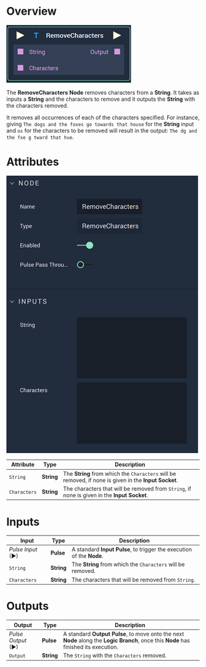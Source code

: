 # Overview

![The RemoveCharacters Node.](../../.gitbook/assets/removecharactersnode.png)

The **RemoveCharacters** **Node** removes characters from a **String**. It takes as inputs a **String** and the characters to remove and it outputs the **String** with the characters removed.

It removes all occurrences of each of the characters specified. For instance, giving `The dogs and the foxes go towards that house` for the **String** input and `os` for the characters to be removed will result in the output: `The dg and the fxe g tward that hue`.

# Attributes

![The RemoveCharactersNode Attributes.](../../.gitbook/assets/removecharactersattributes.png)

|Attribute|Type|Description|
|---|---|---|
| `String` | **String** | The **String** from which the `Characters` will be removed, if none is given in the **Input Socket**. |
| `Characters` | **String** | The characters that will be removed from `String`, if none is given in the **Input Socket**. |

# Inputs

|Input|Type|Description|
|---|---|---|
|*Pulse Input* (►)|**Pulse**|A standard **Input Pulse**, to trigger the execution of the **Node**.|
| `String` | **String** | The **String** from which the `Characters` will be removed. |
| `Characters` | **String** | The characters that will be removed from `String`. |

# Outputs

|Output|Type|Description|
|---|---|---|
|*Pulse Output* (►)|**Pulse**|A standard **Output Pulse**, to move onto the next **Node** along the **Logic Branch**, once this **Node** has finished its execution.|
| `Output` | **String** | The `String` with the `Characters` removed. |


